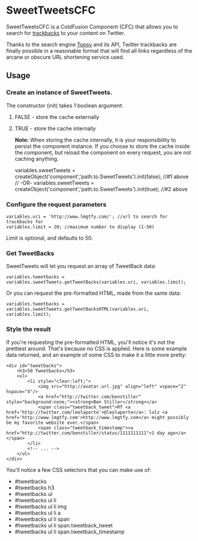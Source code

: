# SweetTweetsCFC

SweetTweetsCFC is a ColdFusion Component (CFC) that allows you to search for [trackbacks](http://en.wikipedia.org/wiki/Trackback) to your content on Twitter.

Thanks to the search engine [Topsy](http://topsy.com/) and its API, Twitter trackbacks are finally possible in a reasonable format that will find all links regardless of the arcane or obscure URL shortening service used.

## Usage

### Create an instance of SweetTweets.

The constructor (init) takes 1 boolean argument:

1. FALSE - store the cache externally
2. TRUE - store the cache internally

   **Note:** When storing the cache internally, it is your responsibility to persist the component instance. If you choose to store the cache inside the component, but reload the component on every request, you are not caching anything.


	variables.sweetTweets = createObject('component','path.to.SweetTweets').init(false);	//#1 above
	// -OR-
	variables.sweetTweets = createObject('component','path.to.SweetTweets').init(true);		//#2 above

### Configure the request parameters

	variables.uri = 'http://www.lmgtfy.com/'; //url to search for trackbacks for
	variables.limit = 20; //maximum number to display (1-50)

Limit is optional, and defaults to 50.

### Get TweetBacks

SweetTweets will let you request an array of TweetBack data:

	variables.tweetbacks = variables.sweetTweets.getTweetBacks(variables.uri, variables.limit);

Or you can request the pre-formatted HTML, made from the same data:

	variables.tweetbacks = variables.sweetTweets.getTweetBacksHTML(variables.uri, variables.limit);

### Style the result

If you're requesting the pre-formatted HTML, you'll notice it's not the prettiest around. That's because no CSS is applied. Here is some example data returned, and an example of some CSS to make it a little more pretty:

	<div id="tweetbacks">
		<h3>50 Tweetbacks</h3>
		<ul>
			<li style="clear:left;">
				<img src="http://avatar.url.jpg" align="left" vspace="2" hspace="4"/>
				<a href="http://twitter.com/benstiller" style="background:none;"><strong>Ben Stiller</strong></a>
				<span class="tweetback_tweet">RT <a href='http://twitter.com/leolaporte'>@leolaporte</a>: lulz <a href='http://www.lmgtfy.com'>http://www.lmgtfy.com</a> might possibly be my favorite website ever.</span>
				<span class="tweetback_timestamp"><a href="http://twitter.com/benstiller/status/1111111111">1 day ago</a></span>
			</li>
			<!-- ... -->
		</ul>
	</div>

You'll notice a few CSS selectors that you can make use of:

* #tweetbacks
* #tweetbacks h3
* #tweetbacks ul
* #tweetbacks ul li
* #tweetbacks ul li img
* #tweetbacks ul li a
* #tweetbacks ul li span
* #tweetbacks ul li span.tweetback_tweet
* #tweetbacks ul li span.tweetback_timestamp

